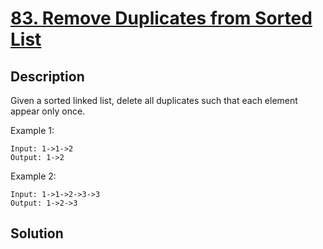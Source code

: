 # [83. Remove Duplicates from Sorted List](https://leetcode.com/problems/remove-duplicates-from-sorted-list)

## Description

Given a sorted linked list, delete all duplicates such that each element appear only once.

Example 1:

```
Input: 1->1->2
Output: 1->2
```

Example 2:

```
Input: 1->1->2->3->3
Output: 1->2->3
```

## Solution

